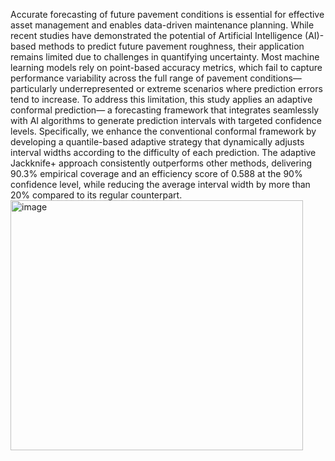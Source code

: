 Accurate forecasting of future pavement conditions is essential for effective asset management and enables data-driven maintenance planning. While recent studies have demonstrated the potential of Artificial Intelligence (AI)-based methods to predict future pavement roughness, their application remains limited due to challenges in quantifying uncertainty. Most machine learning models rely on point-based accuracy metrics, which fail to capture performance variability across the full range of pavement conditions—particularly underrepresented or extreme scenarios where prediction errors tend to increase. To address this limitation, this study applies an adaptive conformal prediction— a forecasting framework that integrates seamlessly with AI algorithms to generate prediction intervals with targeted confidence levels. Specifically, we enhance the conventional conformal framework by developing a quantile-based adaptive strategy that dynamically adjusts interval widths according to the difficulty of each prediction. The adaptive Jackknife+ approach consistently outperforms other methods, delivering 90.3% empirical coverage and an efficiency score of 0.588 at the 90% confidence level, while reducing the average interval width by more than 20% compared to its regular counterpart.<img width="468" height="400" alt="image" src="https://github.com/user-attachments/assets/d53545a0-b595-4769-b27c-112ee977dacd" />
